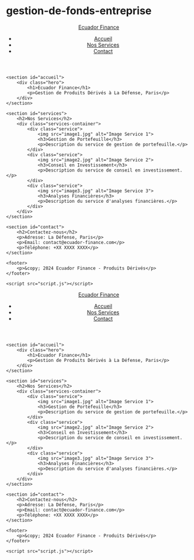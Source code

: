# gestion-de-fonds-entreprise<!DOCTYPE html>
<html lang="en">
<head>
    <meta charset="UTF-8">
    <meta name="viewport" content="width=device-width, initial-scale=1.0">
    <title>Ecuador Finance - Produits Dérivés</title>
    <link rel="stylesheet" href="styles.css">
</head>
<body>
    <header>
        <nav>
            <div class="logo"><a href="#accueil">Ecuador Finance</a></div>
            <ul>
                <li><a href="#accueil">Accueil</a></li>
                <li><a href="#services">Nos Services</a></li>
                <li><a href="#contact">Contact</a></li>
            </ul>
        </nav>
    </header>

    <section id="accueil">
        <div class="hero">
            <h1>Ecuador Finance</h1>
            <p>Gestion de Produits Dérivés à La Défense, Paris</p>
        </div>
    </section>

    <section id="services">
        <h2>Nos Services</h2>
        <div class="services-container">
            <div class="service">
                <img src="image1.jpg" alt="Image Service 1">
                <h3>Gestion de Portefeuille</h3>
                <p>Description du service de gestion de portefeuille.</p>
            </div>
            <div class="service">
                <img src="image2.jpg" alt="Image Service 2">
                <h3>Conseil en Investissement</h3>
                <p>Description du service de conseil en investissement.</p>
            </div>
            <div class="service">
                <img src="image3.jpg" alt="Image Service 3">
                <h3>Analyses Financières</h3>
                <p>Description du service d'analyses financières.</p>
            </div>
        </div>
    </section>

    <section id="contact">
        <h2>Contactez-nous</h2>
        <p>Adresse: La Défense, Paris</p>
        <p>Email: contact@ecuador-finance.com</p>
        <p>Téléphone: +XX XXXX XXXX</p>
    </section>

    <footer>
        <p>&copy; 2024 Ecuador Finance - Produits Dérivés</p>
    </footer>

    <script src="script.js"></script>
</body>
</html>
<!DOCTYPE html>
<html lang="en">
<head>
    <meta charset="UTF-8">
    <meta name="viewport" content="width=device-width, initial-scale=1.0">
    <title>Ecuador Finance - Produits Dérivés</title>
    <link rel="stylesheet" href="styles.css">
</head>
<body>
    <header>
        <nav>
            <div class="logo"><a href="#accueil">Ecuador Finance</a></div>
            <ul>
                <li><a href="#accueil">Accueil</a></li>
                <li><a href="#services">Nos Services</a></li>
                <li><a href="#contact">Contact</a></li>
            </ul>
        </nav>
    </header>

    <section id="accueil">
        <div class="hero">
            <h1>Ecuador Finance</h1>
            <p>Gestion de Produits Dérivés à La Défense, Paris</p>
        </div>
    </section>

    <section id="services">
        <h2>Nos Services</h2>
        <div class="services-container">
            <div class="service">
                <img src="image1.jpg" alt="Image Service 1">
                <h3>Gestion de Portefeuille</h3>
                <p>Description du service de gestion de portefeuille.</p>
            </div>
            <div class="service">
                <img src="image2.jpg" alt="Image Service 2">
                <h3>Conseil en Investissement</h3>
                <p>Description du service de conseil en investissement.</p>
            </div>
            <div class="service">
                <img src="image3.jpg" alt="Image Service 3">
                <h3>Analyses Financières</h3>
                <p>Description du service d'analyses financières.</p>
            </div>
        </div>
    </section>

    <section id="contact">
        <h2>Contactez-nous</h2>
        <p>Adresse: La Défense, Paris</p>
        <p>Email: contact@ecuador-finance.com</p>
        <p>Téléphone: +XX XXXX XXXX</p>
    </section>

    <footer>
        <p>&copy; 2024 Ecuador Finance - Produits Dérivés</p>
    </footer>

    <script src="script.js"></script>
</body>
</html>
